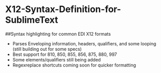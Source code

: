 # X12-Syntax-Definition-for-SublimeText

##Syntax highlighting for common EDI X12 formats

- Parses Enveloping information, headers, qualifiers, and some looping (still building out for some specs)
- Best support for 810, 850, 855, 856, 875, 880, 997
- Some elements/qualifiers still being added
- Regexreplace shortcuts coming soon for quicker formatting
